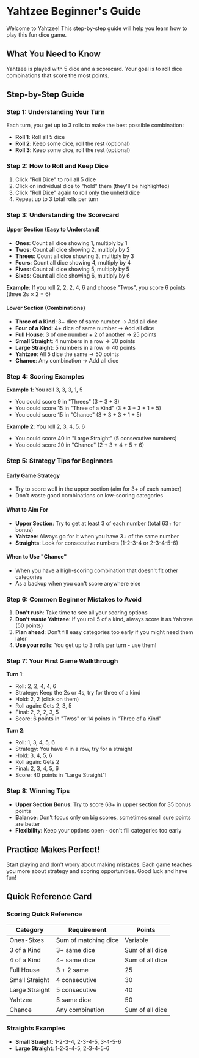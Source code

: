 # Yahtzee Beginner's Guide

Welcome to Yahtzee! This step-by-step guide will help you learn how to play this fun dice game.

## What You Need to Know

Yahtzee is played with 5 dice and a scorecard. Your goal is to roll dice combinations that score the most points.

## Step-by-Step Guide

### Step 1: Understanding Your Turn

Each turn, you get up to 3 rolls to make the best possible combination:

- **Roll 1**: Roll all 5 dice
- **Roll 2**: Keep some dice, roll the rest (optional)
- **Roll 3**: Keep some dice, roll the rest (optional)

### Step 2: How to Roll and Keep Dice

1. Click "Roll Dice" to roll all 5 dice
2. Click on individual dice to "hold" them (they'll be highlighted)
3. Click "Roll Dice" again to roll only the unheld dice
4. Repeat up to 3 total rolls per turn

### Step 3: Understanding the Scorecard

#### Upper Section (Easy to Understand)

- **Ones**: Count all dice showing 1, multiply by 1
- **Twos**: Count all dice showing 2, multiply by 2
- **Threes**: Count all dice showing 3, multiply by 3
- **Fours**: Count all dice showing 4, multiply by 4
- **Fives**: Count all dice showing 5, multiply by 5
- **Sixes**: Count all dice showing 6, multiply by 6

**Example**: If you roll 2, 2, 2, 4, 6 and choose "Twos", you score 6 points (three 2s × 2 = 6)

#### Lower Section (Combinations)

- **Three of a Kind**: 3+ dice of same number → Add all dice
- **Four of a Kind**: 4+ dice of same number → Add all dice
- **Full House**: 3 of one number + 2 of another → 25 points
- **Small Straight**: 4 numbers in a row → 30 points
- **Large Straight**: 5 numbers in a row → 40 points
- **Yahtzee**: All 5 dice the same → 50 points
- **Chance**: Any combination → Add all dice

### Step 4: Scoring Examples

**Example 1**: You roll 3, 3, 3, 1, 5
- You could score 9 in "Threes" (3 + 3 + 3)
- You could score 15 in "Three of a Kind" (3 + 3 + 3 + 1 + 5)
- You could score 15 in "Chance" (3 + 3 + 3 + 1 + 5)

**Example 2**: You roll 2, 3, 4, 5, 6
- You could score 40 in "Large Straight" (5 consecutive numbers)
- You could score 20 in "Chance" (2 + 3 + 4 + 5 + 6)

### Step 5: Strategy Tips for Beginners

#### Early Game Strategy

- Try to score well in the upper section (aim for 3+ of each number)
- Don't waste good combinations on low-scoring categories

#### What to Aim For

- **Upper Section**: Try to get at least 3 of each number (total 63+ for bonus)
- **Yahtzee**: Always go for it when you have 3+ of the same number
- **Straights**: Look for consecutive numbers (1-2-3-4 or 2-3-4-5-6)

#### When to Use "Chance"

- When you have a high-scoring combination that doesn't fit other categories
- As a backup when you can't score anywhere else

### Step 6: Common Beginner Mistakes to Avoid

1. **Don't rush**: Take time to see all your scoring options
2. **Don't waste Yahtzee**: If you roll 5 of a kind, always score it as Yahtzee (50 points)
3. **Plan ahead**: Don't fill easy categories too early if you might need them later
4. **Use your rolls**: You get up to 3 rolls per turn - use them!

### Step 7: Your First Game Walkthrough

**Turn 1**: 
- Roll: 2, 2, 4, 4, 6
- Strategy: Keep the 2s or 4s, try for three of a kind
- Hold: 2, 2 (click on them)
- Roll again: Gets 2, 3, 5
- Final: 2, 2, 2, 3, 5
- Score: 6 points in "Twos" or 14 points in "Three of a Kind"

**Turn 2**:
- Roll: 1, 3, 4, 5, 6
- Strategy: You have 4 in a row, try for a straight
- Hold: 3, 4, 5, 6
- Roll again: Gets 2
- Final: 2, 3, 4, 5, 6
- Score: 40 points in "Large Straight"!

### Step 8: Winning Tips

- **Upper Section Bonus**: Try to score 63+ in upper section for 35 bonus points
- **Balance**: Don't focus only on big scores, sometimes small sure points are better
- **Flexibility**: Keep your options open - don't fill categories too early

## Practice Makes Perfect!

Start playing and don't worry about making mistakes. Each game teaches you more about strategy and scoring opportunities. Good luck and have fun!

## Quick Reference Card

### Scoring Quick Reference

| Category | Requirement | Points |
|----------|-------------|---------|
| Ones-Sixes | Sum of matching dice | Variable |
| 3 of a Kind | 3+ same dice | Sum of all dice |
| 4 of a Kind | 4+ same dice | Sum of all dice |
| Full House | 3 + 2 same | 25 |
| Small Straight | 4 consecutive | 30 |
| Large Straight | 5 consecutive | 40 |
| Yahtzee | 5 same dice | 50 |
| Chance | Any combination | Sum of all dice |

### Straights Examples

- **Small Straight**: 1-2-3-4, 2-3-4-5, 3-4-5-6
- **Large Straight**: 1-2-3-4-5, 2-3-4-5-6

